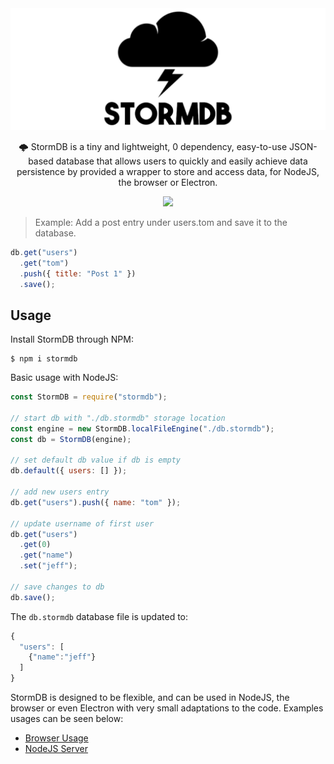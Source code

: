 <div align="center">
  <img src="./docs/logo.png" alt="StormDB logo">

  <p>🌩️ StormDB is a tiny and lightweight, 0 dependency, easy-to-use JSON-based database that allows users to quickly and easily achieve data persistence by provided a wrapper to store and access data, for NodeJS, the browser or Electron.</p>

  <img src="https://img.shields.io/badge/license-MIT-blue">
</div>

> Example: Add a post entry under users.tom and save it to the database.

```js
db.get("users")
  .get("tom")
  .push({ title: "Post 1" })
  .save();
```

## Usage

Install StormDB through NPM:

```
$ npm i stormdb
```

Basic usage with NodeJS:

```js
const StormDB = require("stormdb");

// start db with "./db.stormdb" storage location
const engine = new StormDB.localFileEngine("./db.stormdb");
const db = StormDB(engine);

// set default db value if db is empty
db.default({ users: [] });

// add new users entry
db.get("users").push({ name: "tom" });

// update username of first user
db.get("users")
  .get(0)
  .get("name")
  .set("jeff");

// save changes to db
db.save();
```

The `db.stormdb` database file is updated to:

```js
{
  "users": [
    {"name":"jeff"}
  ]
}
```

StormDB is designed to be flexible, and can be used in NodeJS, the browser or even Electron with very small adaptations to the code. Examples usages can be seen below:

- [Browser Usage](./examples/browser.md)
- [NodeJS Server](./examples/node.md)
